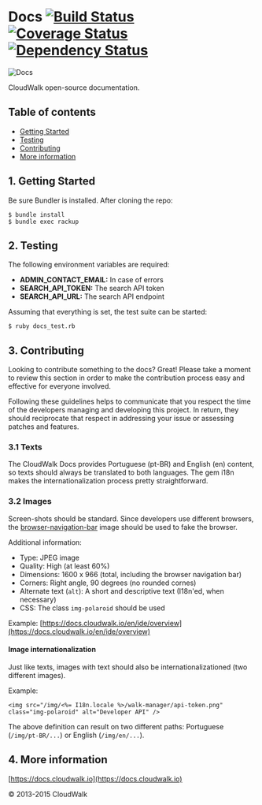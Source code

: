 # Docs [![Build Status](https://travis-ci.org/cloudwalkio/cloudwalk-docs.svg?branch=master)](https://travis-ci.org/cloudwalkio/cloudwalk-docs) [![Coverage Status](https://img.shields.io/coveralls/cloudwalkio/cloudwalk-docs.svg)](https://coveralls.io/r/cloudwalkio/cloudwalk-docs?branch=master) [![Dependency Status](https://gemnasium.com/cloudwalkio/cloudwalk-docs.png)](https://gemnasium.com/cloudwalkio/cloudwalk-docs)

![Docs](https://dl.dropboxusercontent.com/u/440273/docs.png)

CloudWalk open-source documentation.

## Table of contents

* [Getting Started](#getting-started)
* [Testing](#testing)
* [Contributing](#contributing)
* [More information](#more-information)

## 1. Getting Started

Be sure Bundler is installed. After cloning the repo:

```console
$ bundle install
$ bundle exec rackup
```
## 2. Testing

The following environment variables are required:

- **ADMIN_CONTACT_EMAIL:** In case of errors
- **SEARCH_API_TOKEN:** The search API token
- **SEARCH_API_URL:** The search API endpoint

Assuming that everything is set, the test suite can be started:

```console
$ ruby docs_test.rb
```

## 3. Contributing

Looking to contribute something to the docs? Great! Please take a moment to review this section in order to make the contribution process easy and effective for everyone involved.

Following these guidelines helps to communicate that you respect the time of the developers managing and developing this project. In return, they should reciprocate that respect in addressing your issue or assessing patches and features.

### 3.1 Texts

The CloudWalk Docs provides Portuguese (pt-BR) and English (en) content, so texts should always be translated to both languages. The gem i18n makes the internationalization process pretty straightforward.

### 3.2 Images

Screen-shots should be standard. Since developers use different browsers, the [browser-navigation-bar](https://docs.cloudwalk.io/img/browser-navigation-bar.jpg) image should be used to fake the browser.

Additional information:

  - Type: JPEG image
  - Quality: High (at least 60%)
  - Dimensions: 1600 x 966 (total, including the browser navigation bar)
  - Corners: Right angle, 90 degrees (no rounded cornes)
  - Alternate text (`alt`): A short and descriptive text (I18n'ed, when necessary)
  - CSS: The class `img-polaroid` should be used

Example: [https://docs.cloudwalk.io/en/ide/overview](https://docs.cloudwalk.io/en/ide/overview)

#### Image internationalization

Just like texts, images with text should also be internationalizationed (two different images).

Example:

```erb
<img src="/img/<%= I18n.locale %>/walk-manager/api-token.png" class="img-polaroid" alt="Developer API" />
```

The above definition can result on two different paths: Portuguese (`/img/pt-BR/...`) or English (`/img/en/...`).

## 4. More information

[https://docs.cloudwalk.io](https://docs.cloudwalk.io)

© 2013-2015 CloudWalk
